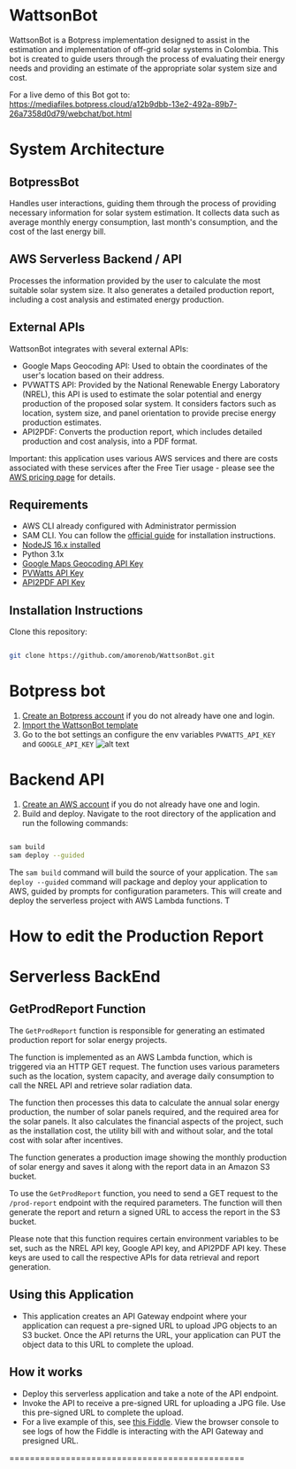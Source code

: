 # WattsonBot

WattsonBot is a Botpress implementation designed to assist in the estimation and implementation of off-grid solar systems in Colombia. This bot is created to guide users through the process of evaluating their energy needs and providing an estimate of the appropriate solar system size and cost.

For a live demo of this Bot got to: https://mediafiles.botpress.cloud/a12b9dbb-13e2-492a-89b7-26a7358d0d79/webchat/bot.html

# System Architecture

## BotpressBot
Handles user interactions, guiding them through the process of providing necessary information for solar system estimation. It collects data such as average monthly energy consumption, last month's consumption, and the cost of the last energy bill.

## AWS Serverless Backend / API
Processes the information provided by the user to calculate the most suitable solar system size. It also generates a detailed production report, including a cost analysis and estimated energy production.

## External APIs
WattsonBot integrates with several external APIs:

* Google Maps Geocoding API: Used to obtain the coordinates of the user's location based on their address.
* PVWATTS API: Provided by the National Renewable Energy Laboratory (NREL), this API is used to estimate the solar potential and energy production of the proposed solar system. It considers factors such as location, system size, and panel orientation to provide precise energy production estimates.
* API2PDF: Converts the production report, which includes detailed production and cost analysis, into a PDF format. 

Important: this application uses various AWS services and there are costs associated with these services after the Free Tier usage - please see the [AWS  pricing page](https://aws.amazon.com/pricing/) for details.


## Requirements

* AWS CLI already configured with Administrator permission
* SAM CLI. You can follow the [official guide](https://docs.aws.amazon.com/serverless-application-model/latest/developerguide/serverless-sam-cli-install.html) for installation instructions.
* [NodeJS 16.x installed](https://nodejs.org/en/download/)
* Python 3.1x
* [Google Maps Geocoding API Key](https://developers.google.com/maps/documentation/geocoding/get-api-key)
* [PVWatts API Key](https://developer.nrel.gov/docs/solar/pvwatts/v8/)
* [API2PDF API Key](https://portal.api2pdf.com/register)

## Installation Instructions

Clone this repository:

```bash

git clone https://github.com/amorenob/WattsonBot.git

```


# Botpress bot
1. [Create an Botpress account](https://botpress.com/) if you do not already have one and login.
2. [Import the WattsonBot template](https://botpress.com/docs/cloud/studio/import-export/) 
3. Go to the bot settings an configure the env variables `PVWATTS_API_KEY` and `GOOGLE_API_KEY`
![alt text](image.png)


# Backend API
1. [Create an AWS account](https://portal.aws.amazon.com/gp/aws/developer/registration/index.html) if you do not already have one and login.
2. Build and deploy. 
Navigate to the root directory of the application and run the following commands:
```bash

sam build
sam deploy --guided
```
The `sam build` command will build the source of your application. The `sam deploy --guided` command will package and deploy your application to AWS, guided by prompts for configuration parameters.
This will create and deploy the serverless project with AWS Lambda functions. T





# How to edit the Production Report



# Serverless BackEnd

## GetProdReport Function

The `GetProdReport` function is responsible for generating an estimated production report for solar energy projects.

The function is implemented as an AWS Lambda function, which is triggered via an HTTP GET request. The function uses various parameters such as the location, system capacity, and average daily consumption to call the NREL API and retrieve solar radiation data.

The function then processes this data to calculate the annual solar energy production, the number of solar panels required, and the required area for the solar panels. It also calculates the financial aspects of the project, such as the installation cost, the utility bill with and without solar, and the total cost with solar after incentives.

The function generates a production image showing the monthly production of solar energy and saves it along with the report data in an Amazon S3 bucket.

To use the `GetProdReport` function, you need to send a GET request to the `/prod-report` endpoint with the required parameters. The function will then generate the report and return a signed URL to access the report in the S3 bucket.

Please note that this function requires certain environment variables to be set, such as the NREL API key, Google API key, and API2PDF API key. These keys are used to call the respective APIs for data retrieval and report generation.









## Using this Application

* This application creates an API Gateway endpoint where your application can request a pre-signed URL to upload JPG objects to an S3 bucket. Once the API returns the URL, your application can PUT the object data to this URL to complete the upload.


## How it works

* Deploy this serverless application and take a note of the API endpoint.
* Invoke the API to receive a pre-signed URL for uploading a JPG file. Use this pre-signed URL to complete the upload.
* For a live example of this, see [this Fiddle](https://jsfiddle.net/jbeswick/Lq3vkdx2/). View the browser console to see logs of how the Fiddle is interacting with the API Gateway and presigned URL.

==============================================
